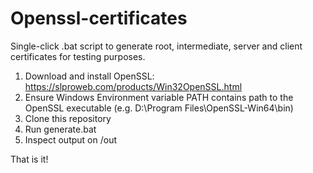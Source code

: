 # Openssl-certificates
Single-click .bat script to generate root, intermediate, server and client certificates for testing purposes.

1. Download and install OpenSSL: https://slproweb.com/products/Win32OpenSSL.html
2. Ensure Windows Environment variable PATH contains path to the OpenSSL executable (e.g. D:\Program Files\OpenSSL-Win64\bin)
3. Clone this repository
4. Run generate.bat
5. Inspect output on /out

That is it!
